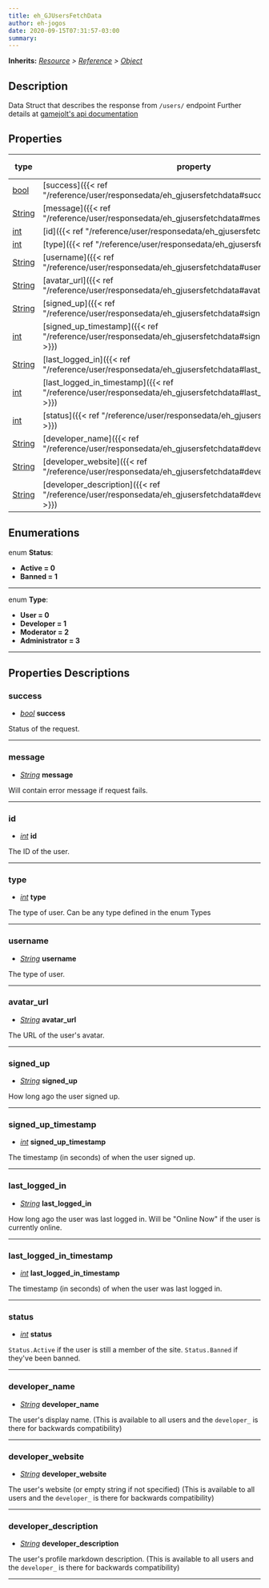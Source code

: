 ```yaml
---  
title: eh_GJUsersFetchData  
author: eh-jogos  
date: 2020-09-15T07:31:57-03:00  
summary:   
---  
```

**Inherits:** _[Resource](https://docs.godotengine.org/en/stable/classes/class_resource.html) > [Reference](https://docs.godotengine.org/en/stable/classes/class_reference.html) > [Object](https://docs.godotengine.org/en/stable/classes/class_object.html)_  
## Description  
 Data Struct that describes the response from `/users/` endpoint
 Further details at [gamejolt's api documentation](https://gamejolt.com/game-api/doc/users/fetch)
  
## Properties 
  
| type | property | default value |  
| ---- | -------- | ------------- |  
| [bool](https://docs.godotengine.org/en/stable/classes/class_bool.html) | [success]({{< ref "/reference/user/responsedata/eh_gjusersfetchdata#success" >}}) | Null |  
| [String](https://docs.godotengine.org/en/stable/classes/class_string.html) | [message]({{< ref "/reference/user/responsedata/eh_gjusersfetchdata#message" >}}) | Null |  
| [int](https://docs.godotengine.org/en/stable/classes/class_int.html) | [id]({{< ref "/reference/user/responsedata/eh_gjusersfetchdata#id" >}}) | Null |  
| [int](https://docs.godotengine.org/en/stable/classes/class_int.html) | [type]({{< ref "/reference/user/responsedata/eh_gjusersfetchdata#type" >}}) | Null |  
| [String](https://docs.godotengine.org/en/stable/classes/class_string.html) | [username]({{< ref "/reference/user/responsedata/eh_gjusersfetchdata#username" >}}) | Null |  
| [String](https://docs.godotengine.org/en/stable/classes/class_string.html) | [avatar_url]({{< ref "/reference/user/responsedata/eh_gjusersfetchdata#avatar_url" >}}) | Null |  
| [String](https://docs.godotengine.org/en/stable/classes/class_string.html) | [signed_up]({{< ref "/reference/user/responsedata/eh_gjusersfetchdata#signed_up" >}}) | Null |  
| [int](https://docs.godotengine.org/en/stable/classes/class_int.html) | [signed_up_timestamp]({{< ref "/reference/user/responsedata/eh_gjusersfetchdata#signed_up_timestamp" >}}) | Null |  
| [String](https://docs.godotengine.org/en/stable/classes/class_string.html) | [last_logged_in]({{< ref "/reference/user/responsedata/eh_gjusersfetchdata#last_logged_in" >}}) | Null |  
| [int](https://docs.godotengine.org/en/stable/classes/class_int.html) | [last_logged_in_timestamp]({{< ref "/reference/user/responsedata/eh_gjusersfetchdata#last_logged_in_timestamp" >}}) | Null |  
| [int](https://docs.godotengine.org/en/stable/classes/class_int.html) | [status]({{< ref "/reference/user/responsedata/eh_gjusersfetchdata#status" >}}) | Null |  
| [String](https://docs.godotengine.org/en/stable/classes/class_string.html) | [developer_name]({{< ref "/reference/user/responsedata/eh_gjusersfetchdata#developer_name" >}}) | Null |  
| [String](https://docs.godotengine.org/en/stable/classes/class_string.html) | [developer_website]({{< ref "/reference/user/responsedata/eh_gjusersfetchdata#developer_website" >}}) | Null |  
| [String](https://docs.godotengine.org/en/stable/classes/class_string.html) | [developer_description]({{< ref "/reference/user/responsedata/eh_gjusersfetchdata#developer_description" >}}) | Null |  
  
## Enumerations  
  
  
enum **Status**: 
  
- **Active = 0**  
- **Banned = 1**  
---------
  
enum **Type**: 
  
- **User = 0**  
- **Developer = 1**  
- **Moderator = 2**  
- **Administrator = 3**  
---------
  
## Properties Descriptions  
  
### success 
- _[bool](https://docs.godotengine.org/en/stable/classes/class_bool.html)_ **success**  
  
 Status of the request.
  
---------
### message 
- _[String](https://docs.godotengine.org/en/stable/classes/class_string.html)_ **message**  
  
 Will contain error message if request fails.
  
---------
### id 
- _[int](https://docs.godotengine.org/en/stable/classes/class_int.html)_ **id**  
  
 The ID of the user. 
  
---------
### type 
- _[int](https://docs.godotengine.org/en/stable/classes/class_int.html)_ **type**  
  
 The type of user. Can be any type defined in the enum Types
  
---------
### username 
- _[String](https://docs.godotengine.org/en/stable/classes/class_string.html)_ **username**  
  
 The type of user.
  
---------
### avatar_url 
- _[String](https://docs.godotengine.org/en/stable/classes/class_string.html)_ **avatar_url**  
  
 The URL of the user's avatar. 
  
---------
### signed_up 
- _[String](https://docs.godotengine.org/en/stable/classes/class_string.html)_ **signed_up**  
  
 How long ago the user signed up. 
  
---------
### signed_up_timestamp 
- _[int](https://docs.godotengine.org/en/stable/classes/class_int.html)_ **signed_up_timestamp**  
  
 The timestamp (in seconds) of when the user signed up. 
  
---------
### last_logged_in 
- _[String](https://docs.godotengine.org/en/stable/classes/class_string.html)_ **last_logged_in**  
  
 How long ago the user was last logged in. Will be \"Online Now\" if the user is currently online. 
  
---------
### last_logged_in_timestamp 
- _[int](https://docs.godotengine.org/en/stable/classes/class_int.html)_ **last_logged_in_timestamp**  
  
 The timestamp (in seconds) of when the user was last logged in. 
  
---------
### status 
- _[int](https://docs.godotengine.org/en/stable/classes/class_int.html)_ **status**  
  
 `Status.Active` if the user is still a member of the site. `Status.Banned` if they've been banned. 
  
---------
### developer_name 
- _[String](https://docs.godotengine.org/en/stable/classes/class_string.html)_ **developer_name**  
  
 The user's display name. 
 (This is available to all users and the `developer_` is there for backwards compatibility)
  
---------
### developer_website 
- _[String](https://docs.godotengine.org/en/stable/classes/class_string.html)_ **developer_website**  
  
 The user's website (or empty string if not specified) 
 (This is available to all users and the `developer_` is there for backwards compatibility)
  
---------
### developer_description 
- _[String](https://docs.godotengine.org/en/stable/classes/class_string.html)_ **developer_description**  
  
 The user's profile markdown description. 
 (This is available to all users and the `developer_` is there for backwards compatibility)
  
---------
